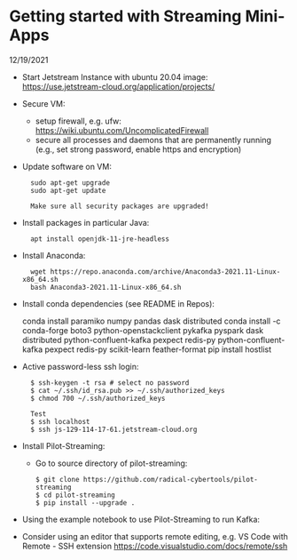 # Getting started with Streaming Mini-Apps

12/19/2021

* Start Jetstream Instance with ubuntu 20.04 image: <https://use.jetstream-cloud.org/application/projects/>

* Secure VM:
  * setup firewall, e.g. ufw: <https://wiki.ubuntu.com/UncomplicatedFirewall>
  * secure all processes and daemons that are permanently running (e.g., set strong password, enable https and encryption)

* Update software on VM:

        sudo apt-get upgrade
        sudo apt-get update

        Make sure all security packages are upgraded!

* Install packages in particular Java:
  
        apt install openjdk-11-jre-headless


* Install Anaconda:
  
        wget https://repo.anaconda.com/archive/Anaconda3-2021.11-Linux-x86_64.sh
        bash Anaconda3-2021.11-Linux-x86_64.sh

* Install conda dependencies (see README in Repos):

    conda install paramiko numpy pandas dask distributed
    conda install -c conda-forge boto3 python-openstackclient pykafka pyspark dask distributed python-confluent-kafka pexpect redis-py  python-confluent-kafka pexpect redis-py scikit-learn feather-format
    pip install hostlist

* Active password-less ssh login:

        $ ssh-keygen -t rsa # select no password
        $ cat ~/.ssh/id_rsa.pub >> ~/.ssh/authorized_keys
        $ chmod 700 ~/.ssh/authorized_keys

        Test
        $ ssh localhost
        $ ssh js-129-114-17-61.jetstream-cloud.org
        

* Install Pilot-Streaming:

  * Go to source directory of pilot-streaming:
    
        $ git clone https://github.com/radical-cybertools/pilot-streaming
        $ cd pilot-streaming
        $ pip install --upgrade .


* Using the example notebook to use Pilot-Streaming to run Kafka: 

* Consider using an editor that supports remote editing, e.g. VS Code with Remote - SSH extension <https://code.visualstudio.com/docs/remote/ssh>





